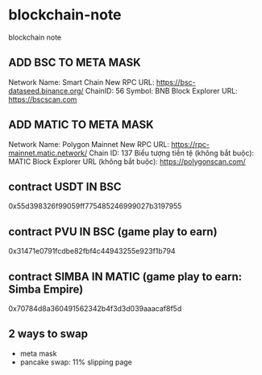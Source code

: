 # blockchain-note
blockchain note

## ADD BSC TO META MASK
Network Name: Smart Chain
New RPC URL: https://bsc-dataseed.binance.org/
ChainID: 56
Symbol: BNB
Block Explorer URL: https://bscscan.com


## ADD MATIC TO META MASK
Network Name: Polygon Mainnet
New RPC URL: https://rpc-mainnet.matic.network/
Chain ID:  137
Biểu tượng tiền tệ (không bắt buộc): MATIC
Block Explorer URL (không bắt buộc): https://polygonscan.com/

## contract USDT IN BSC
0x55d398326f99059ff775485246999027b3197955


## contract PVU IN BSC (game play to earn)
0x31471e0791fcdbe82fbf4c44943255e923f1b794

## contract SIMBA IN MATIC (game play to earn: Simba Empire)
0x70784d8a360491562342b4f3d3d039aaacaf8f5d

## 2 ways to swap
+ meta mask
+  pancake swap: 11% slipping page
